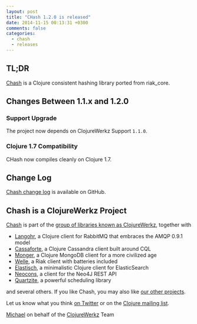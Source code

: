 ```yaml
---
layout: post
title: "CHash 1.2.0 is released"
date: 2014-11-15 00:13:31 +0300
comments: false
categories:
  - chash
  - releases
---
```


## TL;DR

[Chash](http://github.com/michaelklishin/chash) is a Clojure consistent hashing library ported
from riak_core.


## Changes Between 1.1.x and 1.2.0

### Support Upgrade

The project now depends on ClojureWerkz Support `1.1.0`.

### Clojure 1.7 Compatibility

CHash now compiles cleanly on Clojure 1.7.



## Change Log

[Chash change log](https://github.com/michaelklishin/chash/blob/master/ChangeLog.md) is available on GitHub.



## Chash is a ClojureWerkz Project

[Chash](http://github.com/michaelklishin/chash) is part of the [group of libraries known as ClojureWerkz](http://clojurewerkz.org), together with

 * [Langohr](http://clojurerabbitmq.info), a Clojure client for RabbitMQ that embraces the AMQP 0.9.1 model
 * [Cassaforte](http://clojurecassandra.info), a Clojure Cassandra client built around CQL
 * [Monger](http://clojuremongodb.info), a Clojure MongoDB client for a more civilized age
 * [Welle](http://clojureriak.info), a Riak client with batteries included
 * [Elastisch](http://clojureelasticsearch.info), a minimalistic Clojure client for ElasticSearch
 * [Neocons](http://clojureneo4j.info), a client for the Neo4J REST API
 * [Quartzite](http://clojurequartz.info), a powerful scheduling library

and several others. If you like Chash, you may also like [our other projects](http://clojurewerkz.org).

Let us know what you think [on Twitter](http://twitter.com/clojurewerkz) or on the [Clojure mailing list](https://groups.google.com/group/clojure).


[Michael](http://twitter.com/michaelklishin) on behalf of the [ClojureWerkz](http://clojurewerkz.org) Team
